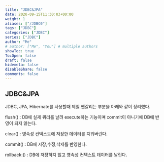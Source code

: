 ```yaml
---
title: "JDBC&JPA"
date: 2020-09-15T11:30:03+00:00
weight: 1
aliases: ["/JDBC0"]
tags: ["JDBC"]
categories: ["JDBC"]
series: ["JDBC"]
author: "Me"
# author: ["Me", "You"] # multiple authors
showToc: true
TocOpen: false
draft: false
hidemeta: false
disableShare: false
comments: false
---
```


## JDBC&JPA

JDBC, JPA, Hibernate를 사용할때 제일 헷갈리는 부분을 아래와 같이 정리했다. 

flush() : DB에 실제 쿼리를 날려 execute하는 기능이며 commit이 아니기에 DB에 반영이 되지 않는다. 

clear() : 영속성 컨텍스트에 저장한 데이터를 지워버린다.

commit() : DB에 저장,수정,삭제를 반영한다. 

rollback:() : DB에 저장하지 않고 영속성 컨텍스트 데이터를 날린다.
